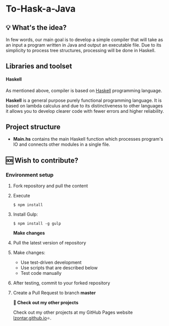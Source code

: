 # To-Hask-a-Java
## :bulb: What's the idea?
In few words, our main goal is to develop a simple compiler that will take as an input a program written in Java and output an executable file. Due to its simplicity to process tree structures, processing will be done in Haskell.

## Libraries and toolset
#### Haskell
As mentioned above, compiler is based on [Haskell](https://www.haskell.org/) programming language.

**Haskell** is a general purpose purely functional programming language. It is based on lambda calculus and due to its distinctiveness to other languages it allows you to develop clearer code with fewer errors and higher reliability.

## Project structure
- **Main.hs** contains the main Haskell function which processes program's IO and connects other modules in a single file.

## :sos: Wish to contribute?
### Environment setup
1. Fork repository and pull the content
2. Execute
   ```
   $ npm install
   ```
3. Install Gulp:
   ```
   $ npm install -g gulp
   ```
   **Make changes**

4. Pull the latest version of repository
5. Make changes:
   * Use test-driven development
   * Use scripts that are described below
   * Test code manually
6. After testing, commit to your forked repository
7. Create a Pull Request to branch **master**

   **:link: Check out my other projects**

   Check out my other projects at my GitHub Pages website [lzontar.github.io](https://lzontar.github.io):star:.

